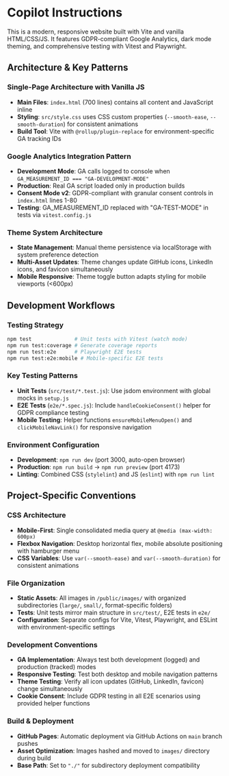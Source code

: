 # Copilot Instructions

This is a modern, responsive website built with Vite and vanilla HTML/CSS/JS. It features GDPR-compliant Google Analytics, dark mode theming, and comprehensive testing with Vitest and Playwright.

## Architecture & Key Patterns

### Single-Page Architecture with Vanilla JS

- **Main Files**: `index.html` (700 lines) contains all content and JavaScript inline
- **Styling**: `src/style.css` uses CSS custom properties (`--smooth-ease`, `--smooth-duration`) for consistent animations
- **Build Tool**: Vite with `@rollup/plugin-replace` for environment-specific GA tracking IDs

### Google Analytics Integration Pattern

- **Development Mode**: GA calls logged to console when `GA_MEASUREMENT_ID === "GA-DEVELOPMENT-MODE"`
- **Production**: Real GA script loaded only in production builds
- **Consent Mode v2**: GDPR-compliant with granular consent controls in `index.html` lines 1-80
- **Testing**: GA_MEASUREMENT_ID replaced with "GA-TEST-MODE" in tests via `vitest.config.js`

### Theme System Architecture

- **State Management**: Manual theme persistence via localStorage with system preference detection
- **Multi-Asset Updates**: Theme changes update GitHub icons, LinkedIn icons, and favicon simultaneously
- **Mobile Responsive**: Theme toggle button adapts styling for mobile viewports (<600px)

## Development Workflows

### Testing Strategy

```bash
npm test              # Unit tests with Vitest (watch mode)
npm run test:coverage # Generate coverage reports
npm run test:e2e      # Playwright E2E tests
npm run test:e2e:mobile # Mobile-specific E2E tests
```

### Key Testing Patterns

- **Unit Tests** (`src/test/*.test.js`): Use jsdom environment with global mocks in `setup.js`
- **E2E Tests** (`e2e/*.spec.js`): Include `handleCookieConsent()` helper for GDPR compliance testing
- **Mobile Testing**: Helper functions `ensureMobileMenuOpen()` and `clickMobileNavLink()` for responsive navigation

### Environment Configuration

- **Development**: `npm run dev` (port 3000, auto-open browser)
- **Production**: `npm run build` → `npm run preview` (port 4173)
- **Linting**: Combined CSS (`stylelint`) and JS (`eslint`) with `npm run lint`

## Project-Specific Conventions

### CSS Architecture

- **Mobile-First**: Single consolidated media query at `@media (max-width: 600px)`
- **Flexbox Navigation**: Desktop horizontal flex, mobile absolute positioning with hamburger menu
- **CSS Variables**: Use `var(--smooth-ease)` and `var(--smooth-duration)` for consistent animations

### File Organization

- **Static Assets**: All images in `/public/images/` with organized subdirectories (`large/`, `small/`, format-specific folders)
- **Tests**: Unit tests mirror main structure in `src/test/`, E2E tests in `e2e/`
- **Configuration**: Separate configs for Vite, Vitest, Playwright, and ESLint with environment-specific settings

### Development Conventions

- **GA Implementation**: Always test both development (logged) and production (tracked) modes
- **Responsive Testing**: Test both desktop and mobile navigation patterns
- **Theme Testing**: Verify all icon updates (GitHub, LinkedIn, favicon) change simultaneously
- **Cookie Consent**: Include GDPR testing in all E2E scenarios using provided helper functions

### Build & Deployment

- **GitHub Pages**: Automatic deployment via GitHub Actions on `main` branch pushes
- **Asset Optimization**: Images hashed and moved to `images/` directory during build
- **Base Path**: Set to `"./"` for subdirectory deployment compatibility
